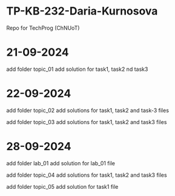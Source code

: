 # TP-KB-232-Daria-Kurnosova
Repo for TechProg (ChNUoT)

# 21-09-2024
add folder topic_01
add solution for task1, task2 nd task3

# 22-09-2024
add folder topic_02
add solutions for task1, task2 and task-3 files

add folder topic_03
add solutions for task1, task2 and task3 files

# 28-09-2024
add folder lab_01
add solution for lab_01 file

add folder topic_04
add solutions for task1, task2 and task3 files

add folder topic_05
add solution for task1 file